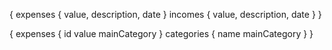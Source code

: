 {
  expenses {
    value,
    description,
    date
  }
  incomes {
    value,
    description,
    date
  }
}

{
  expenses {
    id
    value
    mainCategory
  }
  categories {
    name
    mainCategory
  }
}